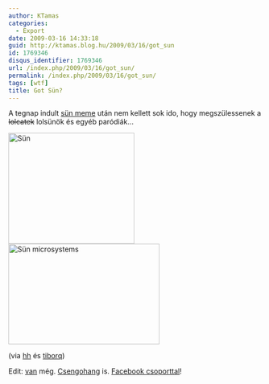 ```yaml
---
author: KTamas
categories:
  - Export
date: 2009-03-16 14:33:18
guid: http://ktamas.blog.hu/2009/03/16/got_sun
id: 1769346
disqus_identifier: 1769346
url: /index.php/2009/03/16/got_sun/
permalink: /index.php/2009/03/16/got_sun/
tags: [wtf]
title: Got Sün?
---
```


A tegnap indult [sün meme](http://webcast.tv2.hu/tenyek/index.php?m=video&video_id=391722) után nem kellett sok ido, hogy megszülessenek a <span style="text-decoration: line-through;">lolcatek</span> lolsünök és egyéb paródiák&#8230; 

[<img class="aligncenter size-full wp-image-257" title="Sün" src="http://ktamas.blog.hu/media/image/200903/25ior-9daaa5c806fffeb2eee2ee7484f43de549be5473.png" alt="Sün" width="250" height="221" />](http://twitpic.com/25ior)[<img class="aligncenter size-medium wp-image-258" title="Sün" src="http://ktamas.blog.hu/media/image/200903/251a4-008e7d43fba3b1fc425b617ecf3b2e6649be5335-300x200.jpg" alt="Sün microsystems" width="300" height="200" />](http://twitpic.com/251a4)
  
(via [hh](http://webisztan.blog.hu) és [tiborq](http://turulcsirip.hu/user/tiborq)) 

Edit: [van](http://instad.tumblr.com/post/86814353/s-n-a-new-hungarian-buzzword) még. [Csengohang](http://tsabeeka.wamma.hu/2009/03/16/sun-ajandek-csengohanggal/) is. [Facebook csoporttal](http://www.facebook.com/group.php?gid=74939730070)!
